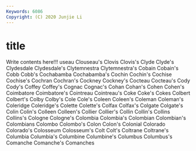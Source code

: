 ```yaml
---
Keywords: 6086
Copyright: (C) 2020 Junjie Li
---
```


# title

Write contents here!!!
useau 
Clouseau's 
Clovis
Clovis's 
Clyde 
Clyde's 
Clydesdale 
Clydesdale's 
Clytemnestra 
Clytemnestra's 
Cobain 
Cobain's 
Cobb
Cobb's 
Cochabamba 
Cochabamba's 
Cochin 
Cochin's 
Cochise 
Cochise's 
Cochran 
Cochran's 
Cockney
Cockney's 
Cocteau 
Cocteau's 
Cody 
Cody's 
Coffey 
Coffey's 
Cognac 
Cognac's 
Cohan
Cohan's 
Cohen 
Cohen's 
Coimbatore 
Coimbatore's 
Cointreau 
Cointreau's 
Coke 
Coke's 
Cokes
Colbert 
Colbert's 
Colby 
Colby's 
Cole 
Cole's 
Coleen 
Coleen's 
Coleman 
Coleman's
Coleridge 
Coleridge's 
Colette 
Colette's 
Colfax 
Colfax's 
Colgate 
Colgate's 
Colin 
Colin's
Colleen 
Colleen's 
Collier 
Collier's 
Collin 
Collin's 
Collins 
Collins's 
Cologne 
Cologne's
Colombia 
Colombia's 
Colombian 
Colombian's 
Colombians 
Colombo 
Colombo's 
Colon 
Colon's 
Colonial
Colorado 
Colorado's 
Colosseum 
Colosseum's 
Colt 
Colt's 
Coltrane 
Coltrane's 
Columbia 
Columbia's
Columbine 
Columbine's 
Columbus 
Columbus's 
Comanche 
Comanche's 
Comanches 

